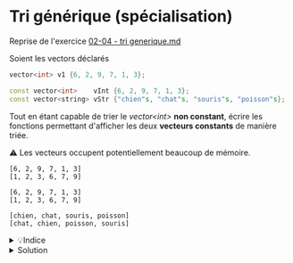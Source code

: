 # Tri générique (spécialisation)

Reprise de l'exercice [02-04 - tri generique.md](../10%20-%20Surcharge%20et%20Genericite/02-04%20-%20tri%20generique.md)

Soient les vectors déclarés

~~~cpp
vector<int> v1 {6, 2, 9, 7, 1, 3};

const vector<int>    vInt {6, 2, 9, 7, 1, 3};
const vector<string> vStr {"chien"s, "chat"s, "souris"s, "poisson"s};
~~~

Tout en étant capable de trier le *vector\<int\>* **non constant**, écrire les fonctions permettant d'afficher les deux **vecteurs constants** de manière triée.

⚠️ Les vecteurs occupent potentiellement beaucoup de mémoire.

~~~
[6, 2, 9, 7, 1, 3]
[1, 2, 3, 6, 7, 9]

[6, 2, 9, 7, 1, 3]
[1, 2, 3, 6, 7, 9]

[chien, chat, souris, poisson]
[chat, chien, poisson, souris]
~~~

<details>
<summary>💡Indice</summary>

1. Un vecteur constant ne peut pas être modifié.<br>
2. Copier un vecteur n'est pas une option du point de vue de l'utilisation de la mémoire.<br>
3. Nous pouvons créer un **vecteur de pointeurs** sur les éléments du vecteur constant à trier. Ce seront les pointeurs qui seront réorganisés pour voir les valeurs pointées de manière triée.

</details>

<details>
<summary>Solution</summary>

~~~cpp
#include <iostream>
#include <string>
#include <vector>
#include <span>

using namespace std;

//---------------------------------------------
template <typename T>
void afficher(span<const T> v) {
   cout << "[";
   for (size_t i=0; i<v.size(); ++i) {
      if (i) cout << ", ";
      cout << v[i];
   }
   cout << "]";
}

template <typename T>
void afficher(const vector<T*>& v) {
   cout << "[";
   for (size_t i=0; i<v.size(); ++i) {
      if (i) cout << ", ";
      cout << *(v[i]);
   }
   cout << "]";
}

//---------------------------------------------
template <typename T>
size_t indice_min(span<const T> v) {
   size_t iMin = 0;
   for (size_t i=1; i<v.size(); ++i)
      if (v[i] < v[iMin])
         iMin = i;
   return iMin;
}

template <typename T>
size_t indice_min(span<T*> v) {
   size_t iMin = 0;
   for (size_t i=1; i<v.size(); ++i)
      if (*v[i] < *v[iMin])
         iMin = i;
   return iMin;
}

//---------------------------------------------
template <typename T>
void tri_par_selection(span<T> v) {
   for (size_t i = 0; i < v.size()-1 ; ++i) {
    size_t imin = i + indice_min<T>(v.subspan(i));
      swap(v[i], v[imin]);
   }
}

template <typename T>
void tri_par_selection(span<T*> v) {
   for (size_t i = 0; i < v.size()-1 ; ++i) {
      size_t imin = i + indice_min<T>(v.subspan(i));
      swap(v[i], v[imin]);
   }
}

//---------------------------------------------
template <typename T>
vector<const T*> tab_to_vectPtr(span<const T> v) {
   vector<const T*> vPtr;
   vPtr.reserve(v.size());
   for (const T& e : v) {
      vPtr.push_back(&e);
   }
   return vPtr;
}

//---------------------------------------------
int main() {
   vector<int> v1 {6, 2, 9, 7, 1, 3};

   const vector<int>    vInt {6, 2, 9, 7, 1, 3};
   const vector<string> vStr {"chien"s, "chat"s, "souris"s, "poisson"s};

   afficher<const int>(v1);   cout << endl;
   tri_par_selection<int>(v1);
   afficher<const int>(v1);   cout << endl;
   cout << endl;

   vector<const int*> vPtrInt = tab_to_vectPtr<const int>(vInt);
   afficher(vPtrInt);   cout << endl;
   tri_par_selection<const int>(vPtrInt);
   afficher(vPtrInt);   cout << endl;
   cout << endl;

   vector<const string*> vPtrStr = tab_to_vectPtr<const string>(vStr);
   afficher(vPtrStr);   cout << endl;
   tri_par_selection<const string>(vPtrStr);
   afficher(vPtrStr);   cout << endl;
   cout << endl;
}
~~~

</details>


